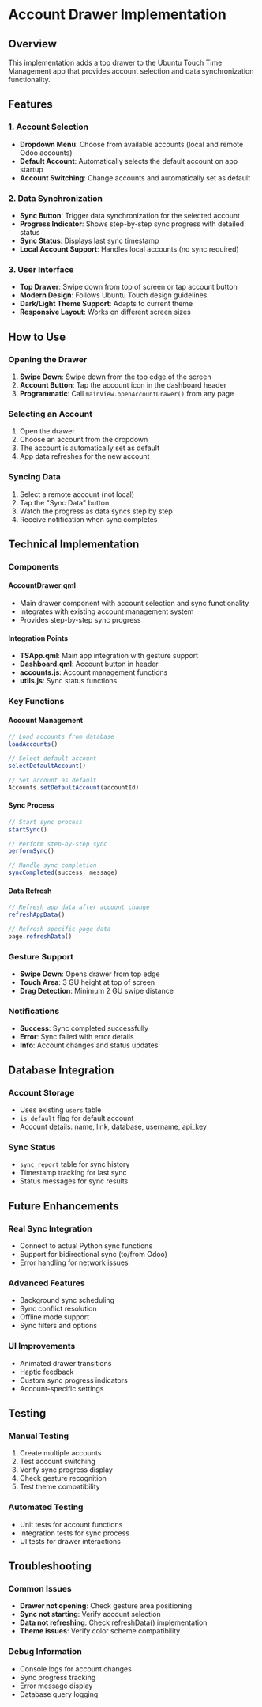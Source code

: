 # Account Drawer Implementation

## Overview

This implementation adds a top drawer to the Ubuntu Touch Time Management app that provides account selection and data synchronization functionality.

## Features

### 1. Account Selection
- **Dropdown Menu**: Choose from available accounts (local and remote Odoo accounts)
- **Default Account**: Automatically selects the default account on app startup
- **Account Switching**: Change accounts and automatically set as default

### 2. Data Synchronization
- **Sync Button**: Trigger data synchronization for the selected account
- **Progress Indicator**: Shows step-by-step sync progress with detailed status
- **Sync Status**: Displays last sync timestamp
- **Local Account Support**: Handles local accounts (no sync required)

### 3. User Interface
- **Top Drawer**: Swipe down from top of screen or tap account button
- **Modern Design**: Follows Ubuntu Touch design guidelines
- **Dark/Light Theme Support**: Adapts to current theme
- **Responsive Layout**: Works on different screen sizes

## How to Use

### Opening the Drawer
1. **Swipe Down**: Swipe down from the top edge of the screen
2. **Account Button**: Tap the account icon in the dashboard header
3. **Programmatic**: Call `mainView.openAccountDrawer()` from any page

### Selecting an Account
1. Open the drawer
2. Choose an account from the dropdown
3. The account is automatically set as default
4. App data refreshes for the new account

### Syncing Data
1. Select a remote account (not local)
2. Tap the "Sync Data" button
3. Watch the progress as data syncs step by step
4. Receive notification when sync completes

## Technical Implementation

### Components

#### AccountDrawer.qml
- Main drawer component with account selection and sync functionality
- Integrates with existing account management system
- Provides step-by-step sync progress

#### Integration Points
- **TSApp.qml**: Main app integration with gesture support
- **Dashboard.qml**: Account button in header
- **accounts.js**: Account management functions
- **utils.js**: Sync status functions

### Key Functions

#### Account Management
```javascript
// Load accounts from database
loadAccounts()

// Select default account
selectDefaultAccount()

// Set account as default
Accounts.setDefaultAccount(accountId)
```

#### Sync Process
```javascript
// Start sync process
startSync()

// Perform step-by-step sync
performSync()

// Handle sync completion
syncCompleted(success, message)
```

#### Data Refresh
```javascript
// Refresh app data after account change
refreshAppData()

// Refresh specific page data
page.refreshData()
```

### Gesture Support
- **Swipe Down**: Opens drawer from top edge
- **Touch Area**: 3 GU height at top of screen
- **Drag Detection**: Minimum 2 GU swipe distance

### Notifications
- **Success**: Sync completed successfully
- **Error**: Sync failed with error details
- **Info**: Account changes and status updates

## Database Integration

### Account Storage
- Uses existing `users` table
- `is_default` flag for default account
- Account details: name, link, database, username, api_key

### Sync Status
- `sync_report` table for sync history
- Timestamp tracking for last sync
- Status messages for sync results

## Future Enhancements

### Real Sync Integration
- Connect to actual Python sync functions
- Support for bidirectional sync (to/from Odoo)
- Error handling for network issues

### Advanced Features
- Background sync scheduling
- Sync conflict resolution
- Offline mode support
- Sync filters and options

### UI Improvements
- Animated drawer transitions
- Haptic feedback
- Custom sync progress indicators
- Account-specific settings

## Testing

### Manual Testing
1. Create multiple accounts
2. Test account switching
3. Verify sync progress display
4. Check gesture recognition
5. Test theme compatibility

### Automated Testing
- Unit tests for account functions
- Integration tests for sync process
- UI tests for drawer interactions

## Troubleshooting

### Common Issues
- **Drawer not opening**: Check gesture area positioning
- **Sync not starting**: Verify account selection
- **Data not refreshing**: Check refreshData() implementation
- **Theme issues**: Verify color scheme compatibility

### Debug Information
- Console logs for account changes
- Sync progress tracking
- Error message display
- Database query logging
